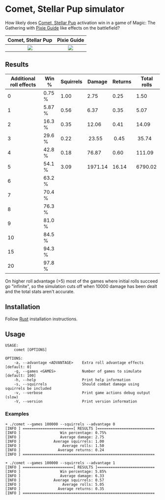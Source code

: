 # Comet, Stellar Pup simulator

How likely does [Comet, Stellar Pup](https://scryfall.com/card/unf/166/comet-stellar-pup) activation win in a game of Magic: The Gathering with [Pixie Guide](https://scryfall.com/card/afr/66/pixie-guide) like effects on the battlefield?

Comet, Stellar Pup             |  Pixie Guide
:-------------------------:|:-------------------------:
![](https://c1.scryfall.com/file/scryfall-cards/normal/front/a/7/a76fa8d4-923d-4afc-ba47-ba10fc0fe46e.jpg?1663720554)  |  ![](https://c1.scryfall.com/file/scryfall-cards/normal/front/c/6/c65631b9-ca62-4851-9eca-9c760fb1a177.jpg?1627756212)

## Results

| Additional roll effects | Win %  | Squirrels | Damage  | Returns | Total rolls |
|-------------------------|--------|-----------|---------|---------|-------------|
| 0                       | 0.75 % | 1.00      | 2.75    | 0.25    | 1.50        |
| 1                       | 5.87 % | 0.56      | 6.37    | 0.35    | 5.07        | 
| 2                       | 16.3 % | 0.35      | 12.06   | 0.41    | 14.09       |
| 3                       | 29.6 % | 0.22      | 23.55   | 0.45    | 35.74       |
| 4                       | 42.8 % | 0.18      | 76.87   | 0.60    | 111.09      |
| 5                       | 54.1 % | 3.09      | 1971.14 | 16.14   | 6790.02     |
| 6                       | 63.2 % |           |         |         |             |
| 7                       | 70.4 % |           |         |         |             |
| 8                       | 76.3 % |           |         |         |             |
| 9                       | 81.0 % |           |         |         |             |
| 10                      | 84.5 % |           |         |         |             |
| 15                      | 94.3 % |           |         |         |             |
| 20                      | 97.8 % |           |         |         |             |

On higher roll advantage (>5) most of the games where initial rolls succeed go "infinite", so the simulation cuts off when 10000 damage has been dealt and the total stats aren't accurate.

## Installation

Follow [Rust](https://www.rust-lang.org/en-US/install.html) installation instructions.

## Usage

```console
USAGE:
    comet [OPTIONS]

OPTIONS:
    -a, --advantage <ADVANTAGE>    Extra roll advantage effects [default: 0]
    -g, --games <GAMES>            Number of games to simulate [default: 100]
    -h, --help                     Print help information
    -s, --squirrels                Should combat damage using squirrels be included
    -v, --verbose                  Print game actions debug output (slow)
    -V, --version                  Print version information

```

### Examples

```
➜ ./comet --games 100000 --squirrels --advantage 0
[INFO ] =======================[ RESULTS ]==========================
[INFO ]                  Win percentage: 0.75%
[INFO ]                  Average damage: 2.75
[INFO ]               Average squirrels: 1.00
[INFO ]                   Average rolls: 1.50
[INFO ]                 Average returns: 0.24
[INFO ] ============================================================

➜ ./comet --games 100000 --squirrels --advantage 1
[INFO ] =======================[ RESULTS ]==========================
[INFO ]                  Win percentage: 5.85%
[INFO ]                  Average damage: 6.33
[INFO ]               Average squirrels: 0.57
[INFO ]                   Average rolls: 5.05
[INFO ]                 Average returns: 0.35
[INFO ] ============================================================
```
